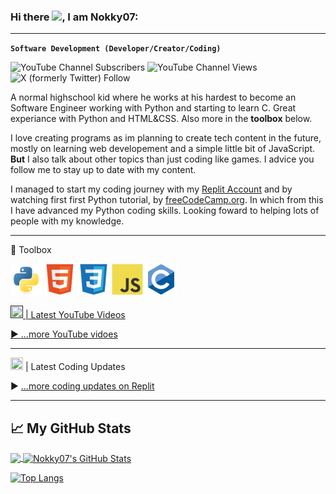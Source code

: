 ### Hi there <img src="https://raw.githubusercontent.com/nixin72/nixin72/master/wave.gif" width="30px">, I am Nokky07:

---
**`Software Development (Developer/Creator/Coding)`**

![YouTube Channel Subscribers](https://img.shields.io/youtube/channel/subscribers/UCzzGpscAqcUi10T4u-sWyyg?style=social&label=YouTube%20Subscribers) ![YouTube Channel Views](https://img.shields.io/youtube/channel/views/UCzzGpscAqcUi10T4u-sWyyg) ![X (formerly Twitter) Follow](https://img.shields.io/twitter/follow/NokkyMc?style=social) 

A normal highschool kid where he works at his hardest to become an Software Engineer working with Python and starting to learn C. Great experiance with Python and HTML&CSS. Also more in the **toolbox** below.

I love creating programs as im planning to create tech content in the future, mostly on learning web developement and a simple little bit of JavaScript. **But** I also talk about other topics than just coding like games. I advice you follow me to stay up to date with my content.

I managed to start my coding journey with my [Replit Account](https://replit.com/@Nokky07) and by watching first first Python tutorial, by [freeCodeCamp.org](https://www.youtube.com/watch?v=rfscVS0vtbw). In which from this I have advanced my Python coding skills. Looking foward to helping lots of people with my knowledge.

---

🧰 Toolbox

<img src="https://github.com/devicons/devicon/blob/master/icons/python/python-original.svg" alt="Python logo" width="50" height="50" /> <img
src="https://github.com/devicons/devicon/blob/master/icons/html5/html5-original.svg" alt="HTML5 logo" width="50" height="50" /> <img
src="https://github.com/devicons/devicon/blob/master/icons/css3/css3-original.svg" alt="CSS3 logo" width="50" height="50" /> <img
src="https://github.com/devicons/devicon/blob/master/icons/javascript/javascript-original.svg" alt="JS logo" width="50" height="50" /> <img
src="https://github.com/devicons/devicon/blob/master/icons/c/c-original.svg" alt="C logo" width="50" height="50"/>
  <p align="left">
    <a href=""
---

<img src="https://cdn.worldvectorlogo.com/logos/youtube-icon-5.svg" width="20" height="20"> | Latest YouTube Videos

<!-- YOUTUBE-VIDEOS-LIST:START -->

<!-- YOUTUBE-VIDEOS-LIST:END -->


▶ [...more YouTube vidoes](https://www.youtube.com/channel/UCzzGpscAqcUi10T4u-sWyyg)

---

<img src="https://cdn.worldvectorlogo.com/logos/visual-studio-code-1.svg" width="20" height="20"> | Latest Coding Updates

▶ [...more coding updates on Replit](https://replit.com/@Nokky07)

---

## &#x1f4c8; My GitHub Stats

<a href="https://github.com/Nokky07/Nokky07">
  <img align="center" src="https://github-readme-stats.vercel.app/api/top-langs/?
username=Nokky07&hide=java,html&title_color=ffffff&text_color=c9cacc&icon_color=2bbc8a&bg_color=1d1f21" />
</a>
<a href="https://github.com/Nokky07/Nokky07">
  <img align="center" src="https://github-readme-stats.vercel.app/api?
username=Nokky07&show_icons=true&line_height=27&count_private=true&title_color=ffffff&text_color=c9cacc&icon_color=2bbc8a&bg_color=1d1f21" alt="Nokky07's GitHub Stats" />
</a>

[![Top Langs](https://github-readme-stats.vercel.app/api/top-langs/?username=Nokky07)](https://github.com/anuraghazra/github-readme-stats)
